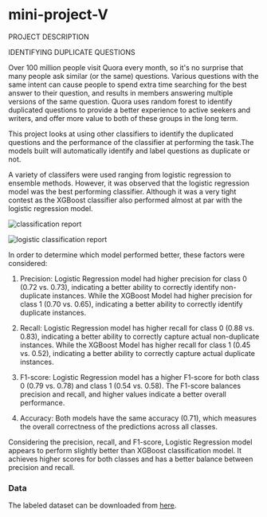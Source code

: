 # mini-project-V
PROJECT DESCRIPTION

IDENTIFYING DUPLICATE QUESTIONS

Over 100 million people visit Quora every month, so it's no surprise that many people ask similar (or the same) questions. Various questions with the same intent can cause people to spend extra time searching for the best answer to their question, and results in members answering multiple versions of the same question. Quora uses random forest to identify duplicated questions to provide a better experience to active seekers and writers, and offer more value to both of these groups in the long term.

This project looks at using other classifiers to identify the duplicated questions and the performance of the classifier at performing the task.The models built will automatically identify and label questions as duplicate or not.

A variety of classifers were used ranging from logistic regression to ensemble methods. However, it was observed that the logistic regression model was the best performing classifier. Although it was a very tight contest as the XGBoost classifier also performed almost at par with the logistic regression model. 



![classification report](https://github.com/tombra1984/QUORA-QUESTIONS/assets/127909963/eaa18beb-f14d-45f9-acad-b9c61e4b6b65)



![logistic classification report](https://github.com/tombra1984/QUORA-QUESTIONS/assets/127909963/f3a4ba9e-0a50-43fd-97ae-7eb45bc75521)


In order to determine which model performed better, these factors were considered:

1. Precision: Logistic Regression model had higher precision for class 0 (0.72 vs. 0.73), indicating a better ability to correctly identify non-duplicate instances. While the XGBoost Model  had higher precision for class 1 (0.70 vs. 0.65), indicating a better ability to correctly identify duplicate instances.

2. Recall:  Logistic Regression model has higher recall for class 0 (0.88 vs. 0.83), indicating a better ability to correctly capture actual non-duplicate instances. While the XGBoost Model  has higher recall for class 1 (0.45 vs. 0.52), indicating a better ability to correctly capture actual duplicate instances.

3. F1-score:  Logistic Regression model has a higher F1-score for both class 0 (0.79 vs. 0.78) and class 1 (0.54 vs. 0.58). The F1-score balances precision and recall, and higher values indicate a better overall performance.

4. Accuracy: Both models have the same accuracy (0.71), which measures the overall correctness of the predictions across all classes.

Considering the precision, recall, and F1-score, Logistic Regression model appears to perform slightly better than XGBoost classification model. It achieves higher scores for both classes and has a better balance between precision and recall. 


### Data

The labeled dataset can be downloaded from [here](https://drive.google.com/file/d/19iWVGLBi7edqybybam56bt2Zy7vpf1Xc/view?usp=sharing).
